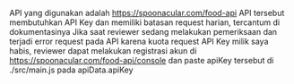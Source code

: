 API yang digunakan adalah https://spoonacular.com/food-api
API tersebut membutuhkan API Key dan memiliki batasan request harian, tercantum di dokumentasinya
Jika saat reviewer sedang melakukan pemeriksaan dan terjadi error request pada API karena kuota request API Key milik saya habis, reviewer dapat melakukan registrasi akun di https://spoonacular.com/food-api/console dan paste apiKey tersebut di ./src/main.js pada apiData.apiKey
